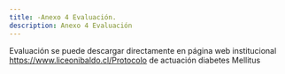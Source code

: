 ```yaml
---
title: -Anexo 4 Evaluación.
description: Anexo 4 Evaluación
---
```


Evaluación se puede descargar directamente en página web institucional https://www.liceonibaldo.cl/Protocolo de actuación diabetes Mellitus